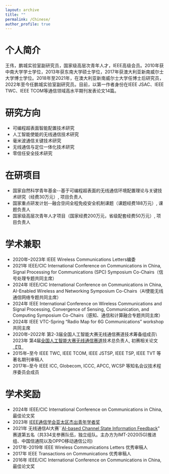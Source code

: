 ```yaml
---
layout: archive
title: ""
permalink: /Chinese/
author_profile: true
---
```





个人简介
======
<p style="text-align:justify">王伟，鹏城实验室副研究员，国家级高层次青年人才，IEEE高级会员。2010年获中南大学学士学位，2013年获东南大学硕士学位，2017年获澳大利亚新南威尔士大学博士学位。2018年至2021年，在澳大利亚新南威尔士大学任博士后研究员，2022年至今任鹏城实验室副研究员。目前，以第一作者身份在IEEE JSAC、IEEE TWC、IEEE TCOM等通信领域高水平期刊发表论文14篇。</p>

研究方向
======
- 可编程超表面智能配置技术研究 <br>
- 人工智能使能的无线通信技术研究 <br>
- 毫米波通信关键技术研究 <br>
- 无线通信与定位一体化技术研究 <br>
- 零信任安全技术研究 <br> 

在研项目
======
- 国家自然科学青年基金--基于可编程超表面的无线通信环境配置理论与关键技术研究（经费30万元）, 项目负责人  <br>
- 国家重点研发计划--融合空间全程免疫安全机制课题（课题经费188万元）, 课题负责人 <br>
- 国家级高层次青年人才项目（国家经费200万元，省级配套经费50万元）, 项目负责人 <br>


学术兼职
======
- 2020年–2023年 IEEE Wireless Communications Letters编委 <br>
- 2021年 IEEE/CIC International Conference on Communications in China, Signal Processing for Communications (SPC) Symposium Co-Chairs（信号处理专题共同主席） <br>
- 2024年 IEEE/CIC International Conference on Communications in China,  AI-Enabled Wireless and Networking Symposium Co-Chairs（AI使能无线通信网络专题共同主席） <br>
- 2024年 IEEE International Conference on Wireless Communications and Signal Processing, Convergence of Sensing, Communication, and Computing Symposium Co-Chairs（感知、通信和计算融合专题共同主席）<br>
- 2024年 IEEE VTC-Spring “Radio Map for 6G Communications” workshop 共同主席 <br>
- 2020年–2022年 第2-3届全国人工智能大赛无线通信赛道技术筹备组成员\\
  2023年 第4届[全国人工智能大赛无线通信赛道](https://naic.pcl.ac.cn/landingpage/2023/index.html#/)技术总负责人, 初赛相关论文[【1】](https://ieeexplore.ieee.org/document/10272348) <br>
- 2015年–至今 IEEE TWC, IEEE TCOM, IEEE JSTSP, IEEE TSP, IEEE TVT 等著名期刊审稿人<br>
- 2017年–至今 IEEE ICC, Globecom, ICCC, APCC, WCSP 等知名会议技术程序委员会成员<br>



学术奖励
======
- 2024年 IEEE/CIC International Conference on Communications in China, 最佳论文奖 <br>
- 2023年 [IEEE通信学会亚太区杰出青年学者奖](https://apb.regions.comsoc.org/ap-regional-awards/) <br>
- 2021年 无线通信AI大赛``[AI-based Channel State Information Feedback](https://www.datafountain.cn/competitions/503)" 赛道第五名（共334支参赛队伍，独立组队。主办方为IMT-2020(5G)推进组、中国信通院以及OPPO移动通信公司) <br>
- 2017年-2019年 IEEE Wireless Communications Letters 优秀审稿人 <br>
- 2017年 IEEE Transactions on Communications 优秀审稿人 <br>
- 2016年 IEEE/CIC International Conference on Communications in China, 最佳论文奖 <br>



